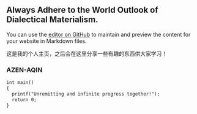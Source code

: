 ## Always Adhere to the World Outlook of Dialectical Materialism. 

You can use the [editor on GitHub](https://github.com/AZen-AQin/AZen-AQin.github.io/edit/main/index.md) to maintain and preview the content for your website in Markdown files.

这是我的个人主页，之后会在这里分享一些有趣的东西供大家学习！

### AZEN-AQIN


```markdown
int main()
{
  printf("Unremitting and infinite progress together!");
  return 0;
}
```

